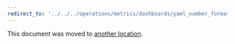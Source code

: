 ```yaml
---
redirect_to: '../../../operations/metrics/dashboards/yaml_number_format.md'
---
```


This document was moved to [another location](../../../operations/metrics/dashboards/yaml_number_format.md).
